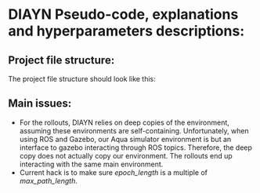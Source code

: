 # DIAYN Pseudo-code, explanations and hyperparameters descriptions:

## Project file structure:
The project file structure should look like this:


## Main issues:
- For the rollouts, DIAYN relies on deep copies of the environment, assuming these environments are self-containing. Unfortunately, when using ROS and Gazebo, our Aqua simulator environment is but an interface to gazebo interacting through ROS topics. Therefore, the deep copy does not actually copy our environment. The rollouts end up interacting with the same main environment.
- Current hack is to make sure *epoch_length* is a multiple of *max_path_length*.
